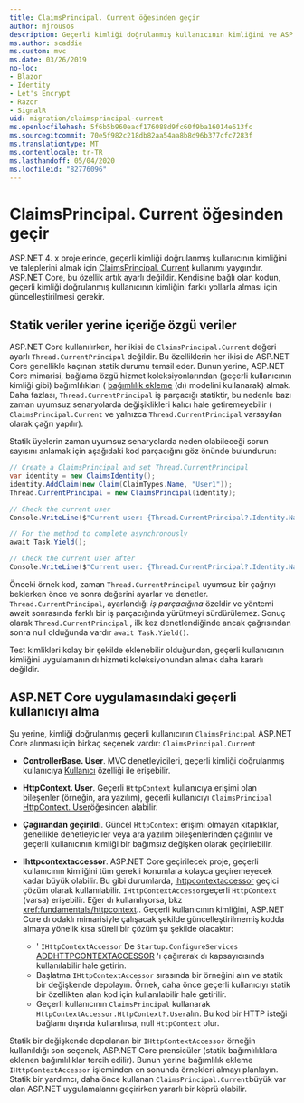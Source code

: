 ```yaml
---
title: ClaimsPrincipal. Current öğesinden geçir
author: mjrousos
description: Geçerli kimliği doğrulanmış kullanıcının kimliğini ve ASP.NET Core taleplerini almak için ClaimsPrincipal. Current ' dan uzağa geçiş yapmayı öğrenin.
ms.author: scaddie
ms.custom: mvc
ms.date: 03/26/2019
no-loc:
- Blazor
- Identity
- Let's Encrypt
- Razor
- SignalR
uid: migration/claimsprincipal-current
ms.openlocfilehash: 5f6b5b960eacf176088d9fc60f9ba16014e613fc
ms.sourcegitcommit: 70e5f982c218db82aa54aa8b8d96b377cfc7283f
ms.translationtype: MT
ms.contentlocale: tr-TR
ms.lasthandoff: 05/04/2020
ms.locfileid: "82776096"
---
```

# <a name="migrate-from-claimsprincipalcurrent"></a>ClaimsPrincipal. Current öğesinden geçir

ASP.NET 4. x projelerinde, geçerli kimliği doğrulanmış kullanıcının kimliğini ve taleplerini almak için [ClaimsPrincipal. Current](/dotnet/api/system.security.claims.claimsprincipal.current) kullanımı yaygındır. ASP.NET Core, bu özellik artık ayarlı değildir. Kendisine bağlı olan kodun, geçerli kimliği doğrulanmış kullanıcının kimliğini farklı yollarla alması için güncelleştirilmesi gerekir.

## <a name="context-specific-data-instead-of-static-data"></a>Statik veriler yerine içeriğe özgü veriler

ASP.NET Core kullanılırken, her ikisi de `ClaimsPrincipal.Current` değeri ayarlı `Thread.CurrentPrincipal` değildir. Bu özelliklerin her ikisi de ASP.NET Core genellikle kaçınan statik durumu temsil eder. Bunun yerine, ASP.NET Core mimarisi, bağlama özgü hizmet koleksiyonlarından (geçerli kullanıcının kimliği gibi) bağımlılıkları ( [bağımlılık ekleme](xref:fundamentals/dependency-injection) (dı) modelini kullanarak) almak. Daha fazlası, `Thread.CurrentPrincipal` iş parçacığı statiktir, bu nedenle bazı zaman uyumsuz senaryolarda değişiklikleri kalıcı hale getiremeyebilir ( `ClaimsPrincipal.Current` ve yalnızca `Thread.CurrentPrincipal` varsayılan olarak çağrı yapılır).

Statik üyelerin zaman uyumsuz senaryolarda neden olabileceği sorun sayısını anlamak için aşağıdaki kod parçacığını göz önünde bulundurun:

```csharp
// Create a ClaimsPrincipal and set Thread.CurrentPrincipal
var identity = new ClaimsIdentity();
identity.AddClaim(new Claim(ClaimTypes.Name, "User1"));
Thread.CurrentPrincipal = new ClaimsPrincipal(identity);

// Check the current user
Console.WriteLine($"Current user: {Thread.CurrentPrincipal?.Identity.Name}");

// For the method to complete asynchronously
await Task.Yield();

// Check the current user after
Console.WriteLine($"Current user: {Thread.CurrentPrincipal?.Identity.Name}");
```

Önceki örnek kod, zaman `Thread.CurrentPrincipal` uyumsuz bir çağrıyı beklerken önce ve sonra değerini ayarlar ve denetler. `Thread.CurrentPrincipal`, ayarlandığı *iş parçacığına* özeldir ve yöntemi await sonrasında farklı bir iş parçacığında yürütmeyi sürdürülemez. Sonuç olarak `Thread.CurrentPrincipal` , ilk kez denetlendiğinde ancak çağrısından sonra null olduğunda vardır `await Task.Yield()`.

Test kimlikleri kolay bir şekilde eklenebilir olduğundan, geçerli kullanıcının kimliğini uygulamanın dı hizmeti koleksiyonundan almak daha kararlı değildir.

## <a name="retrieve-the-current-user-in-an-aspnet-core-app"></a>ASP.NET Core uygulamasındaki geçerli kullanıcıyı alma

Şu yerine, kimliği doğrulanmış geçerli kullanıcının `ClaimsPrincipal` ASP.NET Core alınması için birkaç seçenek vardır: `ClaimsPrincipal.Current`

* **ControllerBase. User**. MVC denetleyicileri, geçerli kimliği doğrulanmış kullanıcıya [Kullanıcı](/dotnet/api/microsoft.aspnetcore.mvc.controllerbase.user) özelliği ile erişebilir.
* **HttpContext. User**. Geçerli `HttpContext` kullanıcıya erişimi olan bileşenler (örneğin, ara yazılım), geçerli kullanıcıyı `ClaimsPrincipal` [HttpContext. User](/dotnet/api/microsoft.aspnetcore.http.httpcontext.user)öğesinden alabilir.
* **Çağırandan geçirildi**. Güncel `HttpContext` erişimi olmayan kitaplıklar, genellikle denetleyiciler veya ara yazılım bileşenlerinden çağırılır ve geçerli kullanıcının kimliği bir bağımsız değişken olarak geçirilebilir.
* **Ihttpcontextaccessor**. ASP.NET Core geçirilecek proje, geçerli kullanıcının kimliğini tüm gerekli konumlara kolayca geçiremeyecek kadar büyük olabilir. Bu gibi durumlarda, [ıhttpcontextaccessor](/dotnet/api/microsoft.aspnetcore.http.ihttpcontextaccessor) geçici çözüm olarak kullanılabilir. `IHttpContextAccessor`geçerli `HttpContext` (varsa) erişebilir. Eğer dı kullanılıyorsa, bkz <xref:fundamentals/httpcontext>.. Geçerli kullanıcının kimliğini, ASP.NET Core dı odaklı mimarisiyle çalışacak şekilde güncelleştirilmemiş kodda almaya yönelik kısa süreli bir çözüm şu şekilde olacaktır:

  * ' `IHttpContextAccessor` De `Startup.ConfigureServices` [ADDHTTPCONTEXTACCESSOR](https://github.com/aspnet/Hosting/issues/793) 'ı çağırarak dı kapsayıcısında kullanılabilir hale getirin.
  * Başlatma `IHttpContextAccessor` sırasında bir örneğini alın ve statik bir değişkende depolayın. Örnek, daha önce geçerli kullanıcıyı statik bir özellikten alan kod için kullanılabilir hale getirilir.
  * Geçerli kullanıcının `ClaimsPrincipal` kullanarak `HttpContextAccessor.HttpContext?.User`alın. Bu kod bir HTTP isteği bağlamı dışında kullanılırsa, null `HttpContext` olur.

Statik bir değişkende depolanan bir `IHttpContextAccessor` örneğin kullanıldığı son seçenek, ASP.NET Core prensicüler (statik bağımlılıklara eklenen bağımlılıklar tercih edilir). Bunun yerine bağımlılık ekleme `IHttpContextAccessor` işleminden en sonunda örnekleri almayı planlayın. Statik bir yardımcı, daha önce kullanan `ClaimsPrincipal.Current`büyük var olan ASP.NET uygulamalarını geçirirken yararlı bir köprü olabilir.
